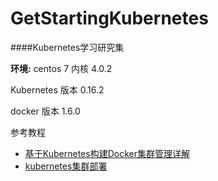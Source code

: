 # GetStartingKubernetes
####Kubernetes学习研究集

**环境:**
centos 7 内核 4.0.2

Kubernetes 版本 0.16.2

docker 版本 1.6.0

参考教程

* [基于Kubernetes构建Docker集群管理详解](http://www.csdn.net/article/2014-12-24/2823292-Docker-Kubernetes)
* [kubernetes集群部署](http://blog.csdn.net/qingchi0/article/details/42538549)


